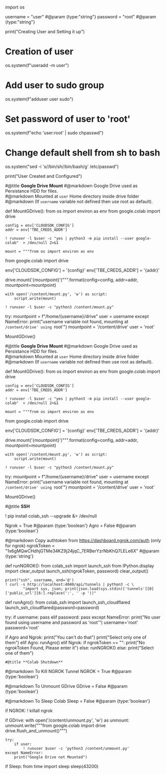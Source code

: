 
import os

username = "user" #@param {type:"string"}
password = "root" #@param {type:"string"}

print("Creating User and Setting it up")

# Creation of user
os.system(f"useradd -m user")

# Add user to sudo group
os.system(f"adduser user sudo")
    
# Set password of user to 'root'
os.system(f"echo 'user:root' | sudo chpasswd")

# Change default shell from sh to bash
os.system("sed -i 's/\/bin\/sh/\/bin\/bash/g' /etc/passwd")

print("User Created and Configured")





#@title **Google Drive Mount**
#@markdown Google Drive used as Persistance HDD for files.<br>
#@markdown Mounted at `user` Home directory inside drive folder
#@markdown (If `username` variable not defined then use root as default).


def MountGDrive():
    from os import environ as env
    from google.colab import drive

    config = env['CLOUDSDK_CONFIG']
    addr = env['TBE_CREDS_ADDR']

    ! runuser -l $user -c "yes | python3 -m pip install --user google-colab"  > /dev/null 2>&1

    mount = """from os import environ as env
from google.colab import drive

env['CLOUDSDK_CONFIG']  = '{config}'
env['TBE_CREDS_ADDR'] = '{addr}'

drive.mount('{mountpoint}')""".format(config=config, addr=addr, mountpoint=mountpoint)

    with open('/content/mount.py', 'w') as script:
        script.write(mount)

    ! runuser -l $user -c "python3 /content/mount.py"

try:
    mountpoint = f"/home/{username}/drive"
    user = username
except NameError:
    print("username variable not found, mounting at `/content/drive' using `root'")
    mountpoint = '/content/drive'
    user = 'root'

MountGDrive()



#@title **Google Drive Mount**
#@markdown Google Drive used as Persistance HDD for files.<br>
#@markdown Mounted at `user` Home directory inside drive folder
#@markdown (If `username` variable not defined then use root as default).


def MountGDrive():
    from os import environ as env
    from google.colab import drive

    config = env['CLOUDSDK_CONFIG']
    addr = env['TBE_CREDS_ADDR']

    ! runuser -l $user -c "yes | python3 -m pip install --user google-colab"  > /dev/null 2>&1

    mount = """from os import environ as env
from google.colab import drive

env['CLOUDSDK_CONFIG']  = '{config}'
env['TBE_CREDS_ADDR'] = '{addr}'

drive.mount('{mountpoint}')""".format(config=config, addr=addr, mountpoint=mountpoint)

    with open('/content/mount.py', 'w') as script:
        script.write(mount)

    ! runuser -l $user -c "python3 /content/mount.py"

try:
    mountpoint = f"/home/{username}/drive"
    user = username
except NameError:
    print("username variable not found, mounting at `/content/drive' using `root'")
    mountpoint = '/content/drive'
    user = 'root'

MountGDrive()





#@title **SSH**

! pip install colab_ssh --upgrade &> /dev/null

Ngrok = True #@param {type:'boolean'}
Agro = False #@param {type:'boolean'}


#@markdown Copy authtoken from https://dashboard.ngrok.com/auth (only for ngrok)
ngrokToken = "1x6gMQwCHdhjGTMe34KZ9j24jqC_7ERBerYzrNbKhQ7LELe6X" #@param {type:'string'}


def runNGROK():
    from colab_ssh import launch_ssh
    from IPython.display import clear_output
    launch_ssh(ngrokToken, password)
    clear_output()

    print("ssh", username, end='@')
    ! curl -s http://localhost:4040/api/tunnels | python3 -c \
            "import sys, json; print(json.load(sys.stdin)['tunnels'][0]['public_url'][6:].replace(':', ' -p '))"


def runAgro():
    from colab_ssh import launch_ssh_cloudflared
    launch_ssh_cloudflared(password=password)


try:
    if username:
        pass
    elif password:
        pass
except NameError:
    print("No user found using username and password as 'root'")
    username='root'
    password='root'


if Agro and Ngrok:
    print("You can't do that")
    print("Select only one of them")
elif Agro:
    runAgro()
elif Ngrok:
    if ngrokToken == "":
        print("No ngrokToken Found, Please enter it")
    else:
        runNGROK()
else:
    print("Select one of them")
    
    
    
    #@title **Colab Shutdown**

#@markdown To Kill NGROK Tunnel
NGROK = True #@param {type:'boolean'}

#@markdown To Unmount GDrive
GDrive = False #@param {type:'boolean'}

#@markdown To Sleep Colab
Sleep = False #@param {type:'boolean'}

if NGROK:
    ! killall ngrok

if GDrive:
    with open('/content/unmount.py', 'w') as unmount:
        unmount.write("""from google.colab import drive
drive.flush_and_unmount()""")
    
    try:
        if user:
            ! runuser $user -c 'python3 /content/unmount.py'
    except NameError:
        print("Google Drive not Mounted")

if Sleep:
    from time import sleep
    sleep(43200)
